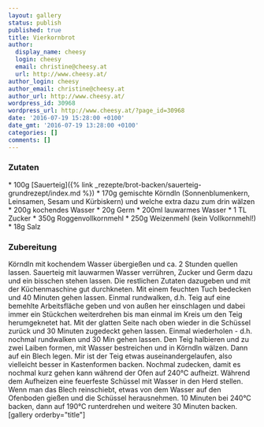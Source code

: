 ```yaml
---
layout: gallery
status: publish
published: true
title: Vierkornbrot
author:
  display_name: cheesy
  login: cheesy
  email: christine@cheesy.at
  url: http://www.cheesy.at/
author_login: cheesy
author_email: christine@cheesy.at
author_url: http://www.cheesy.at/
wordpress_id: 30968
wordpress_url: http://www.cheesy.at/?page_id=30968
date: '2016-07-19 15:28:00 +0100'
date_gmt: '2016-07-19 13:28:00 +0100'
categories: []
comments: []
---
```

### Zutaten
\* 100g [Sauerteig]({% link _rezepte/brot-backen/sauerteig-grundrezept/index.md %})
\* 170g gemischte Körndln (Sonnenblumenkern, Leinsamen, Sesam und Kürbiskern) und welche extra dazu zum drin wälzen
\* 200g kochendes Wasser
\* 20g Germ
\* 200ml lauwarmes Wasser
\* 1 TL Zucker
\* 350g Roggenvollkornmehl
\* 250g Weizenmehl (kein Vollkornmehl!)
\* 18g Salz
### Zubereitung
Körndln mit kochendem Wasser übergießen und ca. 2 Stunden quellen lassen.
Sauerteig mit lauwarmen Wasser verrühren, Zucker und Germ dazu und ein bisschen stehen lassen. Die restlichen Zutaten dazugeben und mit der Küchenmaschine gut durchkneten. Mit einem feuchten Tuch bedecken und 40 Minuten gehen lassen.
Einmal rundwalken, d.h. Teig auf eine bemehlte Arbeitsfläche geben und von außen her einschlagen und dabei immer ein Stückchen weiterdrehen bis man einmal im Kreis um den Teig herumgeknetet hat. Mit der glatten Seite nach oben wieder in die Schüssel zurück und 30 Minuten zugedeckt gehen lassen. Einmal wiederholen - d.h. nochmal rundwalken und 30 Min gehen lassen.
Den Teig halbieren und zu zwei Laiben formen, mit Wasser bestreichen und in Körndln wälzen. Dann auf ein Blech legen. Mir ist der Teig etwas auseinandergelaufen, also vielleicht besser in Kastenformen backen.
Nochmal zudecken, damit es nochmal kurz gehen kann während der Ofen auf 240°C aufheizt. Während dem Aufheizen eine feuerfeste Schüssel mit Wasser in den Herd stellen. Wenn man das Blech reinschiebt, etwas von dem Wasser auf den Ofenboden gießen und die Schüssel herausnehmen. 10 Minuten bei 240°C backen, dann auf 190°C runterdrehen und weitere 30 Minuten backen.
[gallery orderby="title"]

